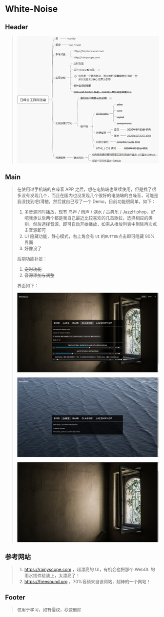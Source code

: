 # White-Noise

## Header

> ![img](https://github.com/catx1726/White-Noise/blob/master/source-imgs/2020-05-09_10-19.png)

## Main

> 在使用过手机端的白噪音 APP 之后，想在电脑端也继续使用，但是找了很多没有发现几个，而且在国内也没发现几个很好的电脑端的白噪音，可能是我没找到吧(滑稽，然后就自己写了一个 Demo，目前功能很简单，如下：
>
> 1. 多音源同时播放，现有 鸟声 / 雨声 / 湖水 / 古典乐 / JazzHiphop，好吧我承认后两个都是我自己最近比较喜欢的几首歌拉，选择相应的类别，然后选择音源，即可自动开始播放，如需从播放列表中删除再次点击音源即可
> 2. UI 隐藏功能，静心模式，右上角会有 `UI` 的`BUTTON`点击即可隐藏 90%界面
> 3. 好像没了
>
> 后期功能补足：
>
> 1. ~~定时功能~~
> 2. ~~音源添加与调整~~
>
> 界面如下：
>
> ![img](https://github.com/catx1726/White-Noise/blob/master/source-imgs/2020-05-22_21-42.png)
>
> ![img](https://github.com/catx1726/White-Noise/blob/master/source-imgs/2020-05-22_21-44.png)
>
> ![img](https://github.com/catx1726/White-Noise/blob/master/source-imgs/2020-05-22_21-46.png)

## 参考网站

> 1. https://rainyscope.com ，超漂亮的 UI，有机会也把那个 WebGL 的雨水插件给装上，太漂亮了！
> 2. https://freesound.org ，70%音频来自该网站，超棒的一个网站！

## Footer

> 仅用于学习，如有侵权，秒速删除
